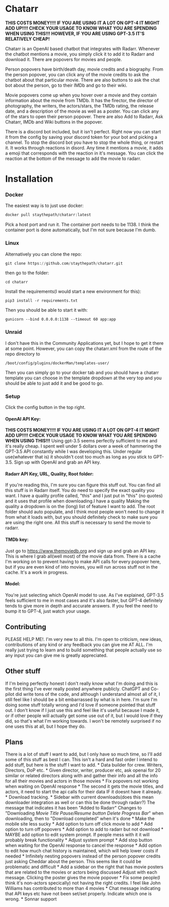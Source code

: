 # Chatarr

**THIS COSTS MONEY!!!! IF YOU ARE USING IT A LOT ON GPT-4 IT MIGHT ADD UP!!!! CHECK YOUR USAGE TO KNOW WHAT YOU ARE SPENDING WHEN USING THIS!!! HOWEVER, IF YOU ARE USING GPT-3.5 IT'S RELATIVELY CHEAP!**

Chatarr is an OpenAI based chatbot that integrates with Radarr. Whenever the chatbot mentions a movie, you simply click it to add it to Radarr and download it. There are popovers for movies and people.

Person popovers have birth/death day, movie credits and a biography. From the person popover, you can click any of the movie credits to ask the chatbot about that particular movie. There are also buttons to ask the chat bot about the person, go to their IMDb and go to their wiki.

Movie popovers come up when you hover over a movie and they contain information about the movie from TMDb. It has the firector, the director of photography, the writers, the actors/stars, the TMDb rating, the release date, and a description of the movie as well as a poster. You can click any of the stars to open their person popover. There are also Add to Radarr, Ask Chatarr, IMDb and Wiki buttons in the popover.

There is a discord bot included, but it isn't perfect. Right now you can start it from the config by saving your discord token for your bot and picking a channel. To stop the discord bot you have to stop the whole thing, or restart it. It works through reactions in disord. Any time it mentions a movie, it adds a emoji that corresponds with the reaction in it's message. You can click the reaction at the bottom of the message to add the movie to radarr.

# Installation

### Docker

The easiest way is to just use docker:

```bash
docker pull staythepath/chatarr:latest
```

Pick a host port and run it. The container port needs to be 1138. I think the container port is done automatically, but I'm not sure because I'm dumb.

### Linux

Alternatively you can clone the repo:

```python
git clone https://github.com/staythepath/chatarr.git
```

then go to the folder:

```
cd chatarr
```

Install the requirements(I would start a new environment for this):

```
pip3 install -r requirements.txt
```

Then you should be able to start it with:

```
gunicorn --bind 0.0.0.0:1138 --timeout 60 app:app
```

### Unraid

I don't have this in the Community Applications yet, but I hope to get it there at some point. However, you can copy the chatarr.xml from the route of the repo directory to

```
/boot/config/plugins/dockerMan/templates-user/
```

Then you can simply go to your docker tab and you should have a chatarr template you can choose in the template dropdown at the very top and you should be able to just add it and be good to go.

### Setup

Click the config button in the top right.

#### OpenAI API Key:

**THIS COSTS MONEY!!!! IF YOU ARE USING IT A LOT ON GPT-4 IT MIGHT ADD UP!!!! CHECK YOUR USAGE TO KNOW WHAT YOU ARE SPENDING WHEN USING THIS!!!** Using gpt-3.5 seems perfectly sufficient to me and it's really cheap. I spent well under 5 dollars over a week of hammering the GPT-3.5 API constantly while I was developing this. Under regular use(whatever that is) it shouldn't cost too much as long as you stick to GPT-3.5. Sign up with OpenAI and grab an API key.

#### Radarr API Key, URL, Quality, Root folder:

If you're reading this, I'm sure you can figure this stuff out. You can find all this stuff is in Radarr itself. You do need to specify the exact quality you want. I have a quality profile called, "this" and I just put in "this" (no quotes) and it uses that profile when downloading.I have a quality Making the quality a dropdown is on the (long) list of feature I want to add. The root folder should auto populate, and I think most people won't need to change it from what it loads with, but you should definitely check to make sure you are using the right one. All this stuff is necessary to send the movie to radarr.

#### TMDb key:

Just go to https://www.themoviedb.org and sign up and grab an API key. This is where I grab all(well most) of the movie data from. There is a cache I'm working on to prevent having to make API calls for every popover here, but if you are even kind of into movies, you will run across stuff not in the cache. It's a work in progress.

#### Model:

You're just selecting which OpenAI model to use. As I've explained, GPT-3.5 feels sufficient to me in most cases and it's also faster, but GPT-4 definitely tends to give more in depth and accurate answers. If you feel the need to bump it to GPT-4, just watch your usage.

## Contributing

PLEASE HELP ME!. I'm very new to all this. I'm open to criticism, new ideas, contributions of any kind or any feedback you can give me AT ALL. I'm really just trying to learn and to build something that people actually use so any input you can give me is greatly appreciated.

## Other stuff

If I'm being perfectly honest I don't really know what I'm doing and this is the first thing I've ever really posted anywhere publicly. ChatGPT and Co-pilot did write tons of the code, and although I understand almost all of it, I still feel like I should be a bit embarrassed by what is in here. I'm sure I'm doing some stuff totally wrong and I'd love if someone pointed that stuff out. I don't know if I just use this and feel like it's useful because I made it, or if other people will actually get some use out of it, but I would love if they did, so that's what I'm working towards. I won't be remotely surprised if no one uses this at all, but I hope they do.

## Plans

There is a lot of stuff I want to add, but I only have so much time, so I'll add some of this stuff as best I can. This isn't a hard and fast order I intend to add stuff, but here is the stuff I want to add.
    * Data builder for crew. Writers, Directors, DoP etc.
        * Given director, writer, producer etc, ask openai for 20 similar or related directors along with and gather their info and all the info for all their movies and actors in those movies
    * Fix popovers not working when waiting on OpenAI response
    * The second it gets the movie titles, and actors, it need to start the api calls for their data IF it doesnt have it already.
    * Download tracking.
        * Sidebar with current downloads(does this mean downloader integration as well or can this be done through radarr?)
        The message that indicates it has been "Added to Radarr" Changes to "Downloading *Movie Title* *Pause/Resume button* *Delete* *Progress Bar*" when downloading, then to "Download completed" when it's done
    * Make the mobile site less sucky
    * Add option to turn off click movie to add
    * Add option to turn off popovers
    * Add option to add to radarr but not download
    * MAYBE add option to edit system prompt. If people mess with it it will probably break functionality
    * Adjust system prompt
    * Add stop button when waiting for the OpenAI response to cancel the response
    * Add option to edit how much chat history is maintained, which will help lower costs if needed
    * Infinitely nesting popovers instead of the person popover credits just asking Cheddar about the person. This seems like it could be problematic and difficult
    * Add a sidebar on the right that has movie posters that are related to the movies or actors being discussed Adjust with each message. Clicking the poster gives the movie popover
    * Fix some people(I think it's non-actors specically) not having the right credits. I feel like John Williams has contributed to more than 4 movies
    * Chat message indicating that API keys etc have not been set/set properly. Indicate which one is wrong.
    * Sonnar support
